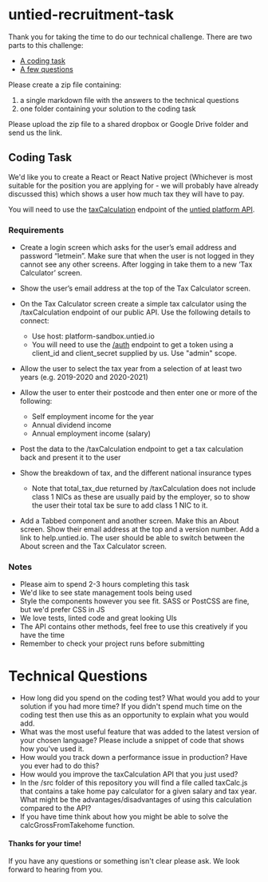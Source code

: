 # untied-recruitment-task

Thank you for taking the time to do our technical challenge.  There are two parts to this challenge:

* [A coding task](#coding-task)
* [A few questions](#technical-questions)

Please create a zip file containing:

1. a single markdown file with the answers to the technical questions
2. one folder containing your solution to the coding task

Please upload the zip file to a shared dropbox or Google Drive folder and send us the link.

## Coding Task

We'd like you to create a React or React Native project (Whichever is most suitable for the position you are applying for - we will probably have already discussed this) which shows a user how much tax they will have to pay.

You will need to use the [taxCalculation](https://documenter.getpostman.com/view/7541671/SzzrZETB#855a0137-04c8-40ad-b83b-f1c929a38feb) endpoint of the [untied platform API](https://documenter.getpostman.com/view/7541671/SzzrZETB).

### Requirements

* Create a login screen which asks for the user’s email address and password “letmein”. Make sure that when the user is not logged in they cannot see any other screens. After logging in take them to a new ‘Tax Calculator’ screen.

* Show the user’s email address at the top of the Tax Calculator screen.

* On the Tax Calculator screen create a simple tax calculator using the /taxCalculation endpoint of our public API. Use the following details to connect:
    - Use host: platform-sandbox.untied.io
    - You will need to use the [/auth](https://documenter.getpostman.com/view/7541671/SzzrZETB#5565df22-2742-4d31-8f94-a7f92167f4b5) endpoint to get a token using a client_id and client_secret supplied by us. Use "admin" scope.

* Allow the user to select the tax year from a selection of at least two years (e.g. 2019-2020 and 2020-2021) 

* Allow the user to enter their postcode and then enter one or more of the following:
	- Self employment income for the year
	- Annual dividend income
	- Annual employment income (salary)

* Post the data to the /taxCalculation endpoint to get a tax calculation back and present it to the user

* Show the breakdown of tax, and the different national insurance types
  - Note that total_tax_due returned by /taxCalculation does not include class 1 NICs as these are usually paid by the employer, so to show the user their total tax be sure to add class 1 NIC to it.

* Add a Tabbed component and another screen. Make this an About screen. Show their email address at the top and a version number. Add a link to help.untied.io. The user should be able to switch between the About screen and the Tax Calculator screen. 

### Notes

* Please aim to spend 2-3 hours completing this task
* We'd like to see state management tools being used
* Style the components however you see fit. SASS or PostCSS are fine, but we'd prefer CSS in JS
* We love tests, linted code and great looking UIs
* The API contains other methods, feel free to use this creatively if you have the time
* Remember to check your project runs before submitting

# Technical Questions

* How long did you spend on the coding test? What would you add to your solution if you had more time? If you didn't spend much time on the coding test then use this as an opportunity to explain what you would add.
* What was the most useful feature that was added to the latest version of your chosen language? Please include a snippet of code that shows how you've used it.
* How would you track down a performance issue in production? Have you ever had to do this?
* How would you improve the taxCalculation API that you just used?
* In the /src folder of this repository you will find a file called taxCalc.js that contains a take home pay calculator for a given salary and tax year. What might be the advantages/disadvantages of using this calculation compared to the API?
* If you have time think about how you might be able to solve the calcGrossFromTakehome function.  

#### Thanks for your time!

If you have any questions or something isn't clear please ask. We look forward to hearing from you.
